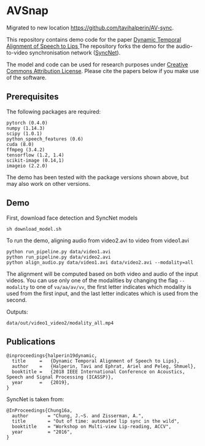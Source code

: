 # AVSnap

Migrated to new location <a href = "https://github.com/tavihalperin/AV-sync"> https://github.com/tavihalperin/AV-sync</a>.

This repository contains demo code for the paper <a href = "https://arxiv.org/abs/1808.06250">Dynamic Temporal Alignment of Speech to Lips </a>
The repository forks the demo for the audio-to-video synchronisation network (<a href = "http://www.robots.ox.ac.uk/~vgg/software/lipsync/">SyncNet</a>).

The model and code can be used for research purposes under <a href="https://creativecommons.org/licenses/by/4.0/">Creative Commons Attribution License</a>.
Please cite the papers below if you make use of the software.

## Prerequisites
The following packages are required:
```
pytorch (0.4.0)
numpy (1.14.3)
scipy (1.0.1)
python_speech_features (0.6)
cuda (8.0)
ffmpeg (3.4.2)
tensorflow (1.2, 1.4)
scikit-image (0.14,1)
imageio (2.2.0)
```

The demo has been tested with the package versions shown above, but may also work on other versions.

## Demo

First, download face detection and SyncNet models
```
sh download_model.sh
```

To run the demo, aligning audio from video2.avi to video from video1.avi
```
python run_pipeline.py data/video1.avi
python run_pipeline.py data/video2.avi
python align_audio.py data/video1.avi data/video2.avi --modality=all
```

The alignment will be computed based on both video and audio of the input videos.
You can use only one of the modalities by changing the flag ```--modality``` to one of ```va/aa/av/vv```, the first letter indicates which modality is used from the first input, and the last letter indicates which is used from the second.

Outputs:
```
data/out/video1_video2/modality_all.mp4
```

## Publications

```
@inproceedings{halperin19dynamic,
  title     =   {Dynamic Temporal Alignment of Speech to Lips‏},
  author    =   {Halperin, Tavi and Ephrat, Ariel and Peleg, Shmuel},
  booktitle =   {2018 IEEE International Conference on Acoustics, Speech and Signal Processing (ICASSP)},
  year      =   {2019},
}
```
SyncNet is taken from:
```
@InProceedings{Chung16a,
  author       = "Chung, J.~S. and Zisserman, A.",
  title        = "Out of time: automated lip sync in the wild",
  booktitle    = "Workshop on Multi-view Lip-reading, ACCV",
  year         = "2016",
}
```
